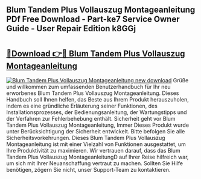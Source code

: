 ## Blum Tandem Plus Vollauszug Montageanleitung PDf Free Download - Part-ke7 Service Owner Guide - User Repair Edition k8GGj

# <h2><a href="http://df8bzu.blite.top/?on=Blum+Tandem+Plus+Vollauszug+Montageanleitung">🔗Download 👉🔴 Blum Tandem Plus Vollauszug Montageanleitung</a></h2>

[![Blum Tandem Plus Vollauszug Montageanleitung new download](https://i.imgur.com/lujVjoI.png)](http://df8bzu.blite.top/?on=Blum+Tandem+Plus+Vollauszug+Montageanleitung)
Grüße und willkommen zum umfassenden Benutzerhandbuch für Ihr neu erworbenes Blum Tandem Plus Vollauszug Montageanleitung. Dieses Handbuch soll Ihnen helfen, das Beste aus Ihrem Produkt herauszuholen, indem es eine gründliche Erläuterung seiner Funktionen, des Installationsprozesses, der Bedienungsanleitung, der Wartungstipps und der Verfahren zur Fehlerbehebung enthält. Sicherheit geht vor Blum Tandem Plus Vollauszug Montageanleitung, Immer Dieses Produkt wurde unter Berücksichtigung der Sicherheit entwickelt. Bitte befolgen Sie alle Sicherheitsvorkehrungen. Dieses Blum Tandem Plus Vollauszug Montageanleitung ist mit einer Vielzahl von Funktionen ausgestattet, um Ihre Produktivität zu maximieren. Wir vertrauen darauf, dass das Blum Tandem Plus Vollauszug MontageanleitungD auf Ihrer Reise hilfreich war, um sich mit Ihrer Neuanschaffung vertraut zu machen. Sollten Sie Hilfe benötigen, zögern Sie nicht, unser Support-Team zu kontaktieren.
